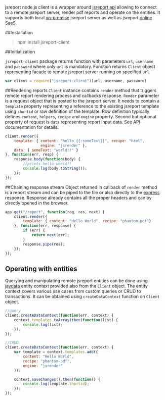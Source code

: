 jsreport node.js client is a wrapper around [jsreport api](http://jsreport.net/learn/api) allowing to connect to a remote jsreport server, render pdf reports and operate on the entities. It supports both local [on-premise](http://jsreport.net/on-prem) jsreport server as well as jsreport [online SaaS](http://jsreport.net/online).

##Installation
> npm install jsreport-client

##Initialization

`jsreport-client` package returns function with parameters `url`, `username` and `password` where only `url` is mandatory. Function returns `Client` object representing facade to remote jsreport server running on specified `url`.

```js
var client = require("jsreport-client")(url, username, password)
```

##Rendering reports
`Client` instance contains `render` method that triggers remote report rendering process and callbacks response. `Render` parameter is a request object that is posted to the jsreport server. It needs to contain a `template` property representing a reference to the existing jsreport template using `shortid` or raw definition of the template. Row definition typically defines `content`, `helpers`, `recipe` and `engine` property. Second but optional property of request is `data` representing report input data. See [API](http://jsreport.net/learn/api) documentation for details.

```js
client.render({
	template: { content: "hello {{:someText}}", recipe: "html",
				engine: "jsrender" },
	data: { someText: "world!!" }
}, function(err, resp) {
	response.body(function(body) {
		//prints hello world!!
		console.log(body.toString());
	});
});
```

##Chaining response stream
Object returned in callback of `render` method is a report stream and can be piped to the file or also directly to the [express](http://expressjs.com) response. Response already contains all the proper headers and can by directly opened in the browser.
```js
app.get("/report", function(req, res, next) {
    client.render({
        template: { content: "Hello World", recipe: "phantom-pdf"}
    }, function(err, response) {
        if (err) {
            return next(err);
        }
        response.pipe(res);
    });
});
```

## Operating with entities
Querying and manipulating remote jsreport entities can be done using [jaydata](http://jaydata.org/) entity context provided also from the `Client` object. The entity context covers various use cases from custom queries or CRUD to transactions. It can be obtained using `createDataContext` function on `Client` object.

```js
//query
client.createDataContext(function(err, context) {
	context.templates.toArray(then(function(list) {
		console.log(list);
	});
});

//CRUD
client.createDataContext(function(err, context) {
	var template = context.templates.add({
		content: "Hello World",
		recipe: "phantom-pdf",
		engine: "jsrender"
	});

	context.saveChanges().then(function() {
		console.log(template.shortid);
	});
});
```